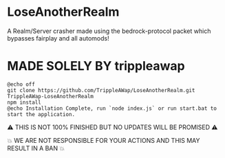 # LoseAnotherRealm
A Realm/Server crasher made using the bedrock-protocol packet which bypasses fairplay and all automods!


# MADE SOLELY BY trippleawap

```batch
@echo off
git clone https://github.com/TrippleAWap/LoseAnotherRealm.git TrippleAWap-LoseAnotherRealm
npm install
@echo Installation Complete, run `node index.js` or run start.bat to start the application.
```
⚠️ THIS IS NOT 100% FINISHED BUT NO UPDATES WILL BE PROMISED ⚠️

💥 WE ARE NOT RESPONSIBLE FOR YOUR ACTIONS AND THIS MAY RESULT IN A BAN 💥
